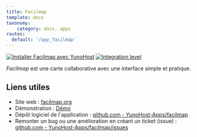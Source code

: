 ```yaml
---
title: Facilmap
template: docs
taxonomy:
    category: docs, apps
routes:
  default: '/app_facilmap'
---
```


[![Installer Facilmap avec YunoHost](https://install-app.yunohost.org/install-with-yunohost.svg)](https://install-app.yunohost.org/?app=facilmap) [![Integration level](https://dash.yunohost.org/integration/facilmap.svg)](https://dash.yunohost.org/appci/app/facilmap)

*Facilmap* est une carte collaborative avec une interface simple et pratique.

## Liens utiles

+ Site web : [facilmap.org](https://facilmap.org/)
+ Démonstration : [Démo](https://facilmap.org/)
+ Dépôt logiciel de l'application : [github.com - YunoHost-Apps/facilmap](https://github.com/YunoHost-Apps/facilmap_ynh)
+ Remonter un bug ou une amélioration en créant un ticket (issue) : [github.com - YunoHost-Apps/facilmap/issues](https://github.com/YunoHost-Apps/facilmap_ynh/issues)
